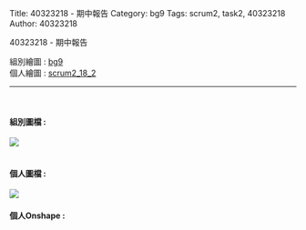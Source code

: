 Title: 40323218 - 期中報告
Category: bg9
Tags: scrum2, task2, 40323218
Author: 40323218


40323218 - 期中報告

<!-- PELICAN_END_SUMMARY -->

組別繪圖 : <a href="http://2016spring-40323250.rhcloud.com/bg9/task2_homework">bg9</a> 
</br>
個人繪圖 : <a href="http://2016spring-40323218.rhcloud.com/bg9/scrum2_18_2">scrum2_18_2</a> 
<hr>
</br>
<h4>組別圖檔 :</h4> 
<img src="./../files/bg9/40323218/bg9組合.png">
</br>
</br>
<h4>個人圖檔 : </h4>
<img src="./../files/bg9/40323218/18_2.png">
</br>
<h4>個人Onshape : </h4>
<script src="https://embed.github.com/view/3d/2015fallhw/cdw2/gh-pages/cdw2/files/bg9/40323218/40323218_ABCD.stl"width="300"height="300"></script>
</br>
</br>
